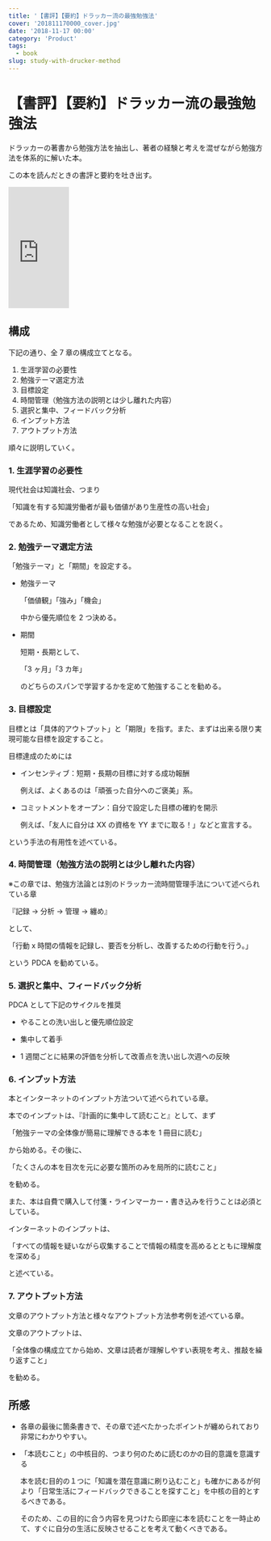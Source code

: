 ```yaml
---
title: '【書評】【要約】ドラッカー流の最強勉強法'
cover: '201811170000_cover.jpg'
date: '2018-11-17 00:00'
category: 'Product'
tags:
  - book
slug: study-with-drucker-method
---
```


# 【書評】【要約】ドラッカー流の最強勉強法

ドラッカーの著書から勉強方法を抽出し、著者の経験と考えを混ぜながら勉強方法を体系的に解いた本。

この本を読んだときの書評と要約を吐き出す。

<iframe
    style="width:120px;height:240px;"
    marginwidth="0" marginheight="0" scrolling="no" frameborder="0"
    src="https://rcm-fe.amazon-adsystem.com/e/cm?ref=qf_sp_asin_til&t=snamiki1212-22&m=amazon&o=9&p=8&l=as1&IS1=1&detail=1&asins=4396112076&linkId=6cb8b27c8e0e78e136f1c7cbd0d61b29&bc1=ffffff&lt1=_top&fc1=333333&lc1=0066c0&bg1=ffffff&f=ifr">
</iframe>

## 構成

下記の通り、全 7 章の構成立てとなる。

1. 生涯学習の必要性
2. 勉強テーマ選定方法
3. 目標設定
4. 時間管理（勉強方法の説明とは少し離れた内容）
5. 選択と集中、フィードバック分析
6. インプット方法
7. アウトプット方法

順々に説明していく。

### 1. 生涯学習の必要性

現代社会は知識社会、つまり

「知識を有する知識労働者が最も価値があり生産性の高い社会」

であるため、知識労働者として様々な勉強が必要となることを説く。

### 2. 勉強テーマ選定方法

「勉強テーマ」と「期間」を設定する。

- 勉強テーマ

  「価値観」「強み」「機会」

  中から優先順位を 2 つ決める。

- 期間

  短期・長期として、

  「3 ヶ月」「3 カ年」

  のどちらのスパンで学習するかを定めて勉強することを勧める。

### 3. 目標設定

目標とは「具体的アウトプット」と「期限」を指す。また、まずは出来る限り実現可能な目標を設定すること。

目標達成のためには

- インセンティブ：短期・長期の目標に対する成功報酬

  例えば、よくあるのは「頑張った自分へのご褒美」系。

- コミットメントをオープン：自分で設定した目標の確約を開示

  例えば、「友人に自分は XX の資格を YY までに取る！」などと宣言する。

という手法の有用性を述べている。

### 4. 時間管理（勉強方法の説明とは少し離れた内容）

※この章では、勉強方法論とは別のドラッカー流時間管理手法について述べられている章

『記録 → 分析 → 管理 → 纏め』

として、

「行動 x 時間の情報を記録し、要否を分析し、改善するための行動を行う。」

という PDCA を勧めている。

### 5. 選択と集中、フィードバック分析

PDCA として下記のサイクルを推奨

- やることの洗い出しと優先順位設定

- 集中して着手

- 1 週間ごとに結果の評価を分析して改善点を洗い出し次週への反映

### 6. インプット方法

本とインターネットのインプット方法ついて述べられている章。

本でのインプットは、『計画的に集中して読むこと』として、まず

「勉強テーマの全体像が簡易に理解できる本を 1 冊目に読む」

から始める。その後に、

「たくさんの本を目次を元に必要な箇所のみを局所的に読むこと」

を勧める。

また、本は自費で購入して付箋・ラインマーカー・書き込みを行うことは必須としている。

インターネットのインプットは、

「すべての情報を疑いながら収集することで情報の精度を高めるとともに理解度を深める」

と述べている。

### 7. アウトプット方法

文章のアウトプット方法と様々なアウトプット方法参考例を述べている章。

文章のアウトプットは、

「全体像の構成立てから始め、文章は読者が理解しやすい表現を考え、推敲を繰り返すこと」

を勧める。

## 所感

- 各章の最後に箇条書きで、その章で述べたかったポイントが纏められており非常にわかりやすい。

- 「本読むこと」の中核目的、つまり何のために読むのかの目的意識を意識する

  本を読む目的の１つに「知識を潜在意識に刷り込むこと」も確かにあるが何より「日常生活にフィードバックできることを探すこと」を中核の目的とするべきである。

  そのため、この目的に合う内容を見つけたら即座に本を読むことを一時止めて、すぐに自分の生活に反映させることを考えて動くべきである。
